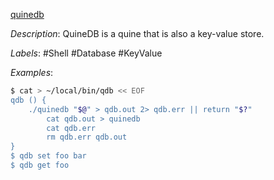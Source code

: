 [quinedb](https://github.com/gfredericks/quinedb)

*Description*: QuineDB is a quine that is also a key-value store.

*Labels*: #Shell #Database #KeyValue

*Examples*:

```bash
$ cat > ~/local/bin/qdb << EOF
qdb () {
    ./quinedb "$@" > qdb.out 2> qdb.err || return "$?"
        cat qdb.out > quinedb
        cat qdb.err
        rm qdb.err qdb.out
}
$ qdb set foo bar
$ qdb get foo
```
